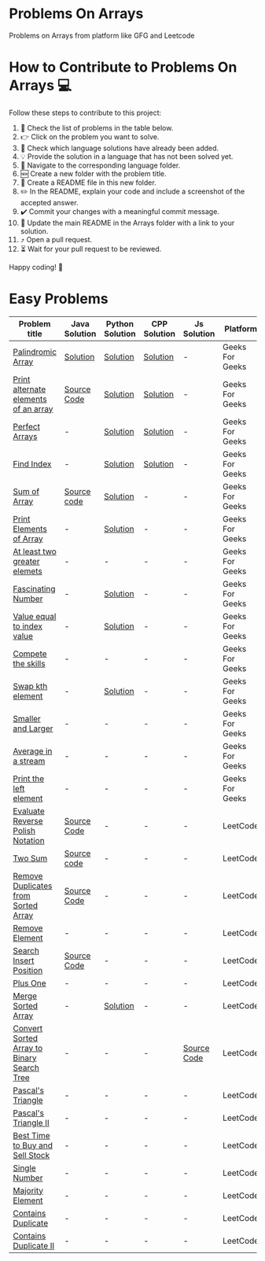 # Problems On Arrays 
 Problems on Arrays from platform like GFG and Leetcode
# How to Contribute to Problems On Arrays :computer:

Follow these steps to contribute to this project:

1. :mag_right: Check the list of problems in the table below.
2. :point_right: Click on the problem you want to solve.
3. :eyes: Check which language solutions have already been added.
4. :bulb: Provide the solution in a language that has not been solved yet.
5. :file_folder: Navigate to the corresponding language folder.
6. :new: Create a new folder with the problem title.
7. :memo: Create a README file in this new folder.
8. :pencil2: In the README, explain your code and include a screenshot of the accepted answer.
9. :heavy_check_mark: Commit your changes with a meaningful commit message.
10. :link: Update the main README in the Arrays folder with a link to your solution.
11. :arrow_heading_up: Open a pull request.
12. :hourglass_flowing_sand: Wait for your pull request to be reviewed.

Happy coding! :rocket:

<p align="center">
  <h1>Easy Problems</h1>
</p>

| Problem title | Java Solution | Python Solution | CPP Solution | Js Solution |  Platform  |
| ------------- | ------------- | --------------- | ------------ | ----------- |  ----------- |
| [Palindromic Array](https://www.geeksforgeeks.org/problems/palindromic-array-1587115620/1?page=1&category=Arrays&difficulty=School,Easy&sortBy=difficulty)  |    [Solution](https://github.com/Lets-code-with-us/DSA-Cracker-/blob/main/Arrays/Java/Palindromic%20Array/Palindromic%20Array.java)           | [Solution](https://www.geeksforgeeks.org/problems/palindromic-array-1587115620/1?page=1&category=Arrays&difficulty=School,Easy&sortBy=difficulty)              |   [Solution](https://github.com/Lets-code-with-us/DSA-Cracker/tree/main/Arrays/CPP/Palindromic%20Array)   |   -  |  Geeks For  Geeks  |
|  [Print alternate elements of an array](https://www.geeksforgeeks.org/problems/print-alternate-elements-of-an-array/1?page=1&category=Arrays&difficulty=School,Basic,Easy&sortBy=difficulty)           |   [Source Code](https://github.com/dhruvabhat24/DSA-Cracker-/tree/main/Arrays/Java/Print%20alternate%20elements%20of%20an%20array)            |      [Solution](https://www.geeksforgeeks.org/problems/print-alternate-elements-of-an-array/1?page=1&category=Arrays&difficulty=School,Basic,Easy&sortBy=difficulty)           |   [Solution ](https://github.com/Abiji-2020/DSA-Cracker/tree/main/Arrays/CPP/Print%20Alternate%20elements%20in%20array)    |     -        |    Geeks For Geeks       |
|  [Perfect Arrays](https://www.geeksforgeeks.org/problems/perfect-arrays4645/1?page=1&category=Arrays&sortBy=difficulty)             |       -        |     [Solution](https://www.geeksforgeeks.org/problems/perfect-arrays4645/1?page=1&category=Arrays&sortBy=difficulty)         |     [Solution](https://github.com/Abiji-2020/DSA-Cracker/tree/main/Arrays/CPP/Perfect%20Arrays)       |       -      |  Geeks For Geeks         |
| [Find Index](https://www.geeksforgeeks.org/problems/find-index4752/1?page=1&category=Arrays&sortBy=difficulty)   |   -     |     [Solution](https://www.geeksforgeeks.org/problems/find-index4752/1?page=1&category=Arrays&sortBy=difficulty)      |  [Solution](https://github.com/Abiji-2020/DSA-Cracker/tree/main/Arrays/CPP/Find%20Index) |   -  |   Geeks For Geeks        |
|  [Sum of Array](https://www.geeksforgeeks.org/problems/sum-of-array2326/1?page=1&category=Arrays&sortBy=difficulty)             |     [Source code](https://github.com/Lets-code-with-us/DSA-Cracker/tree/main/Arrays/Java/Sum%20of%20Array)         | [Solution](https://www.geeksforgeeks.org/problems/sum-of-array2326/1?page=1&category=Arrays&sortBy=difficulty)   |       -       |    -         |   Geeks For Geeks        |
|   [Print Elements of Array](https://www.geeksforgeeks.org/problems/print-elements-of-array4910/1?page=1&category=Arrays&sortBy=difficulty)            |      -         |     [Solution](https://www.geeksforgeeks.org/problems/print-elements-of-array4910/1?page=1&category=Arrays&sortBy=difficulty)         |       -       |    -         |   Geeks For Geeks        |
|     [At least two greater elemets](https://www.geeksforgeeks.org/problems/at-least-two-greater-elements4625/1?page=1&category=Arrays&sortBy=difficulty)          |      -         |       -          |       -       |    -         |   Geeks For Geeks        |
|   [Fascinating Number](https://www.geeksforgeeks.org/problems/fascinating-number3751/1?page=1&category=Arrays&sortBy=difficulty)            |      -         | [Solution](https://www.geeksforgeeks.org/problems/fascinating-number3751/1?page=1&category=Arrays&sortBy=difficulty)          |       -       |    -         |   Geeks For Geeks        |
|   [Value equal to index value](https://www.geeksforgeeks.org/problems/value-equal-to-index-value1330/1?page=1&category=Arrays&sortBy=difficulty)            |   -         | [Solution](https://www.geeksforgeeks.org/problems/value-equal-to-index-value1330/1?page=1&category=Arrays&sortBy=difficulty)          |       -       |    -         |   Geeks For Geeks        |
|   [Compete the skills](https://www.geeksforgeeks.org/problems/compete-the-skills5807/1?page=1&category=Arrays&sortBy=difficulty)            |      -         |       -          |       -       |    -         |   Geeks For Geeks        |
|   [Swap kth element](https://www.geeksforgeeks.org/problems/swap-kth-elements5500/1?page=1&category=Arrays&sortBy=difficulty)               |      -         |   [Solution](https://www.geeksforgeeks.org/problems/swap-kth-elements5500/1?page=1&category=Arrays&sortBy=difficulty)          |       -       |    -         |   Geeks For Geeks        |
|   [Smaller and Larger](https://www.geeksforgeeks.org/problems/smaller-and-larger4005/1?page=1&category=Arrays&sortBy=difficulty)            |      -         |       -          |       -       |    -         |   Geeks For Geeks        |
|    [Average in a stream](https://www.geeksforgeeks.org/problems/average4856/1?page=1&category=Arrays&sortBy=difficulty)           |      -         |       -          |       -       |    -         |   Geeks For Geeks        |
|   [Print the left element](https://www.geeksforgeeks.org/problems/print-the-left-element2009/1?page=1&category=Arrays&sortBy=difficulty)            |      -         |       -          |       -       |    -         |   Geeks For Geeks        |
|  [Evaluate Reverse Polish Notation](https://leetcode.com/problems/evaluate-reverse-polish-notation/description/?envType=daily-question&envId=2024-01-30)             |      [Source Code](https://github.com/dhruvabhat24/DSA-Cracker-/tree/main/Arrays/Java/Evaluate%20Reverse%20Polish%20Notation)         |       -          |       -       |    -         |   LeetCode        |
|  [Two Sum](https://leetcode.com/problems/two-sum/description/)             | [Source code](https://github.com/dhruvabhat24/DSA-Cracker-/tree/main/Arrays/Java/Two%20Sum) |       -          |       -       |    -         |   LeetCode        |
|  [Remove Duplicates from Sorted Array](https://leetcode.com/problems/remove-duplicates-from-sorted-array/description/)             |  [Source Code](https://github.com/dhruvabhat24/DSA-Cracker-/tree/main/Arrays/Java/Remove%20Duplicates%20from%20Sorted%20Array)  |       -          |       -       |    -         |   LeetCode        |
|  [Remove Element](https://leetcode.com/problems/remove-element/description/)             |      -         |       -          |       -       |    -         |   LeetCode        |
| [Search Insert Position](https://leetcode.com/problems/search-insert-position/description/)              |      [Source Code](https://github.com/dhruvabhat24/DSA-Cracker-/tree/main/Arrays/Java/Search%20Insert%20Position)         |       -          |       -       |    -         |   LeetCode        |
| [Plus One](https://leetcode.com/problems/plus-one/description/)              |      -         |       -          |       -       |    -         |   LeetCode        |
| [Merge Sorted Array](https://leetcode.com/problems/merge-sorted-array/description/)              |      -         | [Solution](https://leetcode.com/problems/merge-sorted-array/)          |       -       |    -         |   LeetCode        |
| [Convert Sorted Array to Binary Search Tree](https://leetcode.com/problems/convert-sorted-array-to-binary-search-tree/description/)              |      -         |       -          |       -       |  [Source Code](https://github.com/dhruvabhat24/DSA-Cracker-/tree/main/Arrays/JavaScript/Convert%20Sorted%20Array%20to%20Binary%20Search%20Tree)  |   LeetCode        |
|  [Pascal's Triangle](https://leetcode.com/problems/pascals-triangle/description/)             |      -         |       -          |       -       |    -         |   LeetCode        |
| [Pascal's Triangle II](https://leetcode.com/problems/pascals-triangle-ii/description/)              |      -         |       -          |       -       |    -         |   LeetCode        |
| [Best Time to Buy and Sell Stock](https://leetcode.com/problems/best-time-to-buy-and-sell-stock/description/)              |      -         |       -          |       -       |    -         |   LeetCode        |
|  [Single Number](https://leetcode.com/problems/single-number/description/)             |      -         |       -          |       -       |    -         |   LeetCode        |
| [Majority Element](https://leetcode.com/problems/majority-element/description/)              |      -         |       -          |       -       |    -         |   LeetCode        |
|  [Contains Duplicate](https://leetcode.com/problems/contains-duplicate/description/)             |      -         |       -          |       -       |    -         |   LeetCode        |
| [Contains Duplicate II](https://leetcode.com/problems/contains-duplicate-ii/description/)              |      -         |       -          |       -       |    -         |   LeetCode        |
<!-- >
|               |      -         |       -          |       -       |    -         |   Geeks For Geeks        |
|               |      -         |       -          |       -       |    -         |   Geeks For Geeks        |
|               |      -         |       -          |       -       |    -         |   Geeks For Geeks        |
|               |      -         |       -          |       -       |    -         |   Geeks For Geeks        |
|               |      -         |       -          |       -       |    -         |   Geeks For Geeks        |
|               |      -         |       -          |       -       |    -         |   Geeks For Geeks        |
|               |      -         |       -          |       -       |    -         |   Geeks For Geeks        |
|               |      -         |       -          |       -       |    -         |   Geeks For Geeks        |
|               |      -         |       -          |       -       |    -         |   Geeks For Geeks        |
|               |      -         |       -          |       -       |    -         |   Geeks For Geeks        |
|               |      -         |       -          |       -       |    -         |   Geeks For Geeks        |
-- >
